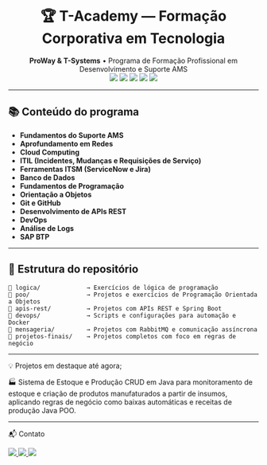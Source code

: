 <h1 align="center">🏆 T-Academy — Formação Corporativa em Tecnologia</h1>

<p align="center">
  <b>ProWay & T-Systems</b> • Programa de Formação Profissional em Desenvolvimento e Suporte AMS  
  <br>
  <img src="https://img.shields.io/badge/Java-21-007396?style=for-the-badge&logo=openjdk&logoColor=white"/>
  <img src="https://img.shields.io/badge/Spring%20Boot-6DB33F?style=for-the-badge&logo=springboot&logoColor=white"/>
  <img src="https://img.shields.io/badge/MySQL-005C84?style=for-the-badge&logo=mysql&logoColor=white"/>
  <img src="https://img.shields.io/badge/Docker-2496ED?style=for-the-badge&logo=docker&logoColor=white"/>
  <img src="https://img.shields.io/badge/RabbitMQ-FF6600?style=for-the-badge&logo=rabbitmq&logoColor=white"/>
</p>

---

## 📚 Conteúdo do programa

- **Fundamentos do Suporte AMS**
- **Aprofundamento em Redes**
- **Cloud Computing**
- **ITIL (Incidentes, Mudanças e Requisições de Serviço)**
- **Ferramentas ITSM (ServiceNow e Jira)**
- **Banco de Dados**
- **Fundamentos de Programação**
- **Orientação a Objetos**
- **Git e GitHub**
- **Desenvolvimento de APIs REST**
- **DevOps**
- **Análise de Logs**
- **SAP BTP**

---

## 📂 Estrutura do repositório

```plaintext
📁 logica/             → Exercícios de lógica de programação
📁 poo/                → Projetos e exercícios de Programação Orientada a Objetos
📁 apis-rest/          → Projetos com APIs REST e Spring Boot
📁 devops/             → Scripts e configurações para automação e Docker
📁 mensageria/         → Projetos com RabbitMQ e comunicação assíncrona
📁 projetos-finais/    → Projetos completos com foco em regras de negócio
```

---

💡 Projetos em destaque até agora;


🏭 Sistema de Estoque e Produção	CRUD em Java para monitoramento de estoque e criação de produtos manufaturados a partir de insumos, aplicando regras de negócio como baixas automáticas e receitas de produção	Java POO.



---

📬 Contato

<p>
  <a href="https://www.linkedin.com/in/kauã-reis-rodrigues-730219357">
    <img src="https://img.shields.io/badge/LinkedIn-0A66C2?style=for-the-badge&logo=linkedin&logoColor=white"/>
  </a>
  <a href="https://github.com/Dev-Kaua">
    <img src="https://img.shields.io/badge/GitHub-000000?style=for-the-badge&logo=github&logoColor=white"/>
  </a>
  <a href="mailto:kaua732153@gmail.com">
    <img src="https://img.shields.io/badge/Email-D14836?style=for-the-badge&logo=gmail&logoColor=white"/>
  </a>
</p>